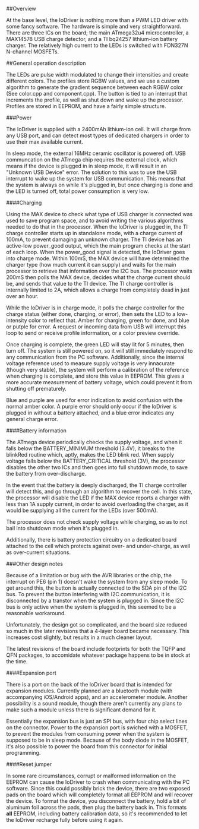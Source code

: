##Overview

At the base level, the IoDriver is nothing more than a PWM LED driver with some fancy software. The hardware is simple and very straightforward. There are three ICs on the board; the main ATmega32u4 microcontroller, a MAX14578 USB charge detector, and a TI bq24257 lithium-ion battery charger. The relatively high current to the LEDs is switched with FDN327N N-channel MOSFETs.

##General operation description

The LEDs are pulse width modulated to change their intensities and create different colors. The profiles store RGBW values, and we use a custom algorithm to generate the gradient sequence between each RGBW color (See color.cpp and component.cpp). The button is tied to an interrupt that increments the profile, as well as shut down and wake up the processor. Profiles are stored in EEPROM, and have a fairly simple structure.

###Power

The IoDriver is supplied with a 2400mAh lithium-ion cell. It will charge from any USB port, and can detect most types of dedicated chargers in order to use their max available current.

In sleep mode, the external 16MHz ceramic oscillator is powered off. USB communcation on the ATmega chip requires the external clock, which means if the device is plugged in in sleep mode, it will result in an "Unknown USB Device" error. The solution to this was to use the USB interrupt to wake up the system for USB communication. This means that the system is always on while it's plugged in, but once charging is done and the LED is turned off, total power consumption is very low.

####Charging

Using the MAX device to check what type of USB charger is connected was used to save program space, and to avoid writing the various algorithms needed to do that in the processor. When the IoDriver is plugged in, the TI charge controller starts up in standalone mode, with a charge current of 100mA, to prevent damaging an unknown charger. The TI device has an active-low power\_good output, which the main program checks at the start of each loop. When the power_good signal is detected, the IoDriver goes into charge mode. Within 100mS, the MAX device will have determined the charger type (how much current it can supply) and waits for the main processor to retrieve that information over the I2C bus. The processor waits 200mS then polls the MAX device, decides what the charge current should be, and sends that value to the TI device. The TI charge controller is internally limited to 2A, which allows a charge from completely dead in just over an hour.

While the IoDriver is in charge mode, it polls the charge controller for the charge status (either done, charging, or error), then sets the LED to a low-intensity color to reflect that. Amber for charging, green for done, and blue or putple for error. A request or incoming data from USB will interrupt this loop to send or receive profile information, or a color preview override.

Once charging is complete, the green LED will stay lit for 5 minutes, then turn off. The system is still powered on, so it will still immediately respond to any communication from the PC software. Additionally, since the internal voltage reference used to measure supply voltage is very innacurate (though very stable), the system will perform a calibration of the reference when charging is complete, and store this value in EEPROM. This gives a more accurate measurement of battery voltage, which could prevent it from shutting off prematurely.

Blue and purple are used for error indication to avoid confusion with the normal amber color. A purple error should only occur if the IoDriver is plugged in without a battery attached, and a blue error indicates any general charge error.

####Battery information

The ATmega device periodically checks the supply voltage, and when it falls below the BATTERY\_MINIMUM threshold (3.4V), it breaks to the blinkRed routine which, aptly, makes the LED blink red. When supply voltage falls below the BATTERY_CRITICAL threshold (3V), the processor disables the other two ICs and then goes into full shutdown mode, to save the battery from over-discharge.

In the event that the battery is deeply discharged, the TI charge controller will detect this, and go through an algorithm to recover the cell. In this state, the processor will disable the LED if the MAX device reports a charger with less than 1A supply current, in order to avoid overloading the charger, as it would be supplying all the current for the LEDs (over 500mA).

The processor does not check supply voltage while charging, so as to not bail into shutdown mode when it's plugged in.

Additionally, there is battery protection circuitry on a dedicated board attached to the cell which protects against over- and under-charge, as well as over-current situations.

###Other design notes

Because of a limitation or bug with the AVR libraries or the chip, the interrupt on PE6 (pin 1) doesn't wake the system from any sleep mode. To get around this, the button is actually connected to the SDA pin of the I2C bus. To prevent the button interfering with I2C communication, it is disconnected by a transtor when the system is plugged in. Since the I2C bus is only active when the system is plugged in, this seemed to be a reasonable workaround.

Unfortunately, the design got so complicated, and the board size reduced so much in the later revisions that a 4-layer board became necessary. This increases cost slightly, but results in a much cleaner layout.

The latest revisions of the board include footprints for both the TQFP and QFN packages, to accomidate whatever package happens to be in stock at the time.

####Expansion port

There is a port on the back of the IoDriver board that is intended for expansion modules. Currently planned are a bluetooth module (with accompanying iOS/Android apps), and an accelerometer module. Another possibility is a sound module, though there aren't currently any plans to make such a module unless there is significant demand for it. 

Essentially the expansion bus is just an SPI bus, with four chip select lines on the connector. Power to the expansion port is swiched with a MOSFET, to prevent the modules from consuming power when the system is supposed to be in sleep mode. Because of the body diode in the MOSFET, it's also possible to power the board from this connector for initial programming.

####Reset jumper

In some rare circumstances, corrupt or malformed information on the EEPROM can cause the IoDriver to crash when communicating with the PC software. Since this could possibly brick the device, there are two exposed pads on the board which will completely format all EEPROM and will recover the device. To format the device, you disconnect the battery, hold a bit of aluminum foil across the pads, then plug the battery back in. This formats __all__ EEPROM, including battery calibration data, so it's recommended to let the IoDriver recharge fully before using it again.
